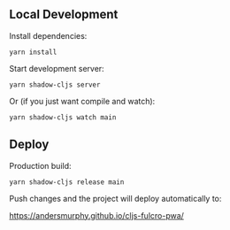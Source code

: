 ## Local Development

Install dependencies:

`yarn install`

Start development server:

`yarn shadow-cljs server`

Or (if you just want compile and watch):

`yarn shadow-cljs watch main`

## Deploy

Production build:

`yarn shadow-cljs release main`

Push changes and the project will deploy automatically to:

https://andersmurphy.github.io/cljs-fulcro-pwa/
